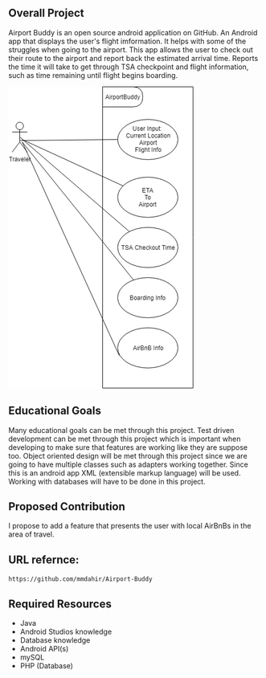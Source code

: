 ## Overall Project
  Airport Buddy is an open source android application on GitHub. An Android app that displays the user's flight imformation. It helps with
  some of the struggles when going to the airport. This app allows the user to check out their route to the airport and report back
  the estimated arrival time. Reports the time it will take to get through TSA checkpoint and flight information, such as time remaining
  until flight begins boarding. 
  
  ![Use Vase Image](JoseSilva_AirportBuddy.png)

## Educational Goals
  Many educational goals can be met through this project. Test driven development can be met through this project which is 
  important when developing to make sure that features are working like they are suppose too. Object oriented design will be met
  through this project since we are going to have multiple classes such as adapters working together. Since this is an android
  app XML (extensible markup language) will be used. Working with databases will have to be done in this project. 
  
## Proposed Contribution
  I propose to add a feature that presents the user with local AirBnBs in the area of travel. 
  
## URL refernce:
    https://github.com/mmdahir/Airport-Buddy
    
## Required Resources
  - Java
  - Android Studios knowledge
  - Database knowledge
  - Android API(s)
  - mySQL
  - PHP (Database) 
